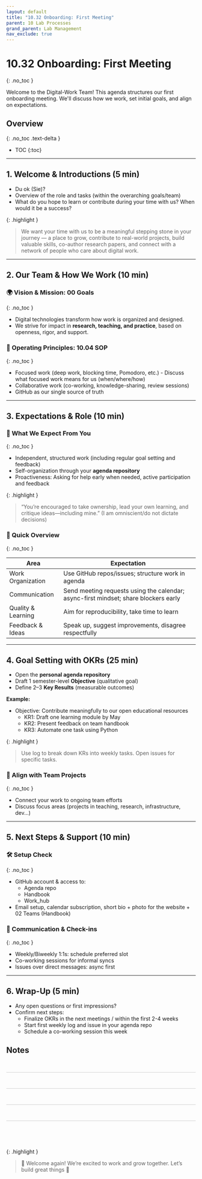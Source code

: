 ```yaml
---
layout: default
title: "10.32 Onboarding: First Meeting"
parent: 10 Lab Processes
grand_parent: Lab Management
nav_exclude: true
---
```


# 10.32 Onboarding: First Meeting
{: .no_toc }

Welcome to the Digital-Work Team! This agenda structures our first onboarding meeting.
We'll discuss how we work, set initial goals, and align on expectations.

## Overview
{: .no_toc .text-delta }

- TOC
{:toc}

---

## 1. Welcome & Introductions (5 min)

- Du ok (Sie)?
- Overview of the role and tasks (within the overarching goals/team)
- What do you hope to learn or contribute during your time with us? When would it be a success?

{: .highlight } 
> We want your time with us to be a meaningful stepping stone in your journey — a place to grow, contribute to real-world projects, build valuable skills, co-author research papers, and connect with a network of people who care about digital work.

---
<div class="page-break"></div>

## 2. Our Team & How We Work (10 min)

### 🌍 Vision & Mission: 00 Goals
{: .no_toc }
- Digital technologies transform how work is organized and designed.
- We strive for impact in **research, teaching, and practice**, based on openness, rigor, and support.

### 🧭 Operating Principles: 10.04 SOP
{: .no_toc }
- Focused work (deep work, blocking time, Pomodoro, etc.) - Discuss what focused work means for us (when/where/how)
- Collaborative work (co-working, knowledge-sharing, review sessions)
- GitHub as our single source of truth

---

## 3. Expectations & Role (10 min)

### 🙋 What We Expect From You
{: .no_toc }
- Independent, structured work (including regular goal setting and feedback)
- Self-organization through your **agenda repository**
- Proactiveness: Asking for help early when needed, active participation and feedback

{: .highlight } 
> “You’re encouraged to take ownership, lead your own learning, and critique ideas—including mine.” (I am omniscient/do not dictate decisions)

### 📣 Quick Overview
{: .no_toc }

| Area                | Expectation                                                                         |
|---------------------|-------------------------------------------------------------------------------------|
| Work Organization   | Use GitHub repos/issues; structure work in agenda                                   |
| Communication       | Send meeting requests using the calendar; async-first mindset; share blockers early |
| Quality & Learning  | Aim for reproducibility, take time to learn                                         |
| Feedback & Ideas    | Speak up, suggest improvements, disagree respectfully                               |

---

## 4. Goal Setting with OKRs (25 min)

- Open the **personal agenda repository**
- Draft 1 semester-level **Objective** (qualitative goal)
- Define 2–3 **Key Results** (measurable outcomes)

**Example:**

- Objective: Contribute meaningfully to our open educational resources  
  - KR1: Draft one learning module by May  
  - KR2: Present feedback on team handbook  
  - KR3: Automate one task using Python

{: .highlight } 
> Use log to break down KRs into weekly tasks. Open issues for specific tasks.

### 🔄 Align with Team Projects
{: .no_toc }

- Connect your work to ongoing team efforts
- Discuss focus areas (projects in teaching, research, infrastructure, dev...)

---

## 5. Next Steps & Support (10 min)

### 🛠 Setup Check
{: .no_toc }

- GitHub account & access to:
  - Agenda repo
  - Handbook
  - Work_hub
- Email setup, calendar subscription, short bio + photo for the website + 02 Teams (Handbook)

### 🤝 Communication & Check-ins
{: .no_toc }

- Weekly/Biweekly 1:1s: schedule preferred slot
- Co-working sessions for informal syncs
- Issues over direct messages: async first

---
<div class="page-break"></div>

## 6. Wrap-Up (5 min)

- Any open questions or first impressions?
- Confirm next steps:
  - Finalize OKRs in the next meetings / within the first 2-4 weeks
  - Start first weekly log and issue in your agenda repo
  - Schedule a co-working session this week

## Notes

<br>

<div style="border-bottom: 1px solid #ccc; margin: 12px 0; margin-bottom: 3em;"></div>
<div style="border-bottom: 1px solid #ccc; margin: 12px 0; margin-bottom: 3em;"></div>
<div style="border-bottom: 1px solid #ccc; margin: 12px 0; margin-bottom: 3em;"></div>
<div style="border-bottom: 1px solid #ccc; margin: 12px 0; margin-bottom: 3em;"></div>

<br>

{: .highlight } 
> 🎉 Welcome again! We’re excited to work and grow together. Let’s build great things 🚀
